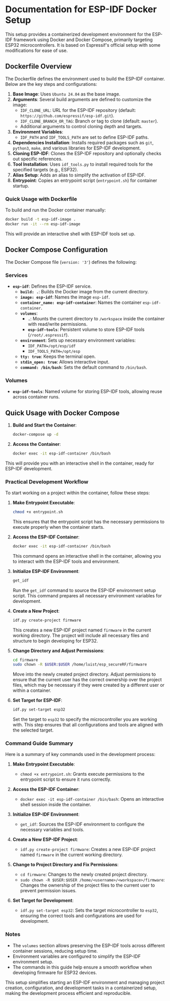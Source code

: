 # Documentation for ESP-IDF Docker Setup

This setup provides a containerized development environment for the ESP-IDF framework using Docker and Docker Compose, primarily targeting ESP32 microcontrollers. It is based on Espressif's official setup with some modifications for ease of use.

## Dockerfile Overview

The Dockerfile defines the environment used to build the ESP-IDF container. Below are the key steps and configurations:

1. **Base Image**: Uses `Ubuntu 24.04` as the base image.
2. **Arguments**: Several build arguments are defined to customize the image:
   - `IDF_CLONE_URL`: URL for the ESP-IDF repository (default: `https://github.com/espressif/esp-idf.git`).
   - `IDF_CLONE_BRANCH_OR_TAG`: Branch or tag to clone (default: `master`).
   - Additional arguments to control cloning depth and targets.
3. **Environment Variables**:
   - `IDF_PATH` and `IDF_TOOLS_PATH` are set to define ESP-IDF paths.
4. **Dependencies Installation**: Installs required packages such as `git`, `python3`, `make`, and various libraries for ESP-IDF development.
5. **Cloning ESP-IDF**: Clones the ESP-IDF repository and optionally checks out specific references.
6. **Tool Installation**: Uses `idf_tools.py` to install required tools for the specified targets (e.g., ESP32).
7. **Alias Setup**: Adds an alias to simplify the activation of ESP-IDF.
8. **Entrypoint**: Copies an entrypoint script (`entrypoint.sh`) for container startup.

### Quick Usage with Dockerfile

To build and run the Docker container manually:

```sh
docker build -t esp-idf-image .
docker run -it --rm esp-idf-image
```

This will provide an interactive shell with ESP-IDF tools set up.

## Docker Compose Configuration

The Docker Compose file (`version: '3'`) defines the following:

### Services

- **`esp-idf`**: Defines the ESP-IDF service.
  - **`build: .`**: Builds the Docker image from the current directory.
  - **`image: esp-idf`**: Names the image `esp-idf`.
  - **`container_name: esp-idf-container`**: Names the container `esp-idf-container`.
  - **`volumes`**:
    - **`.`**: Mounts the current directory to `/workspace` inside the container with read/write permissions.
    - **`esp-idf-tools`**: Persistent volume to store ESP-IDF tools (`/root/.espressif`).
  - **`environment`**: Sets up necessary environment variables:
    - `IDF_PATH=/opt/esp/idf`
    - `IDF_TOOLS_PATH=/opt/esp`
  - **`tty: true`**: Keeps the terminal open.
  - **`stdin_open: true`**: Allows interactive input.
  - **`command: /bin/bash`**: Sets the default command to `/bin/bash`.

### Volumes

- **`esp-idf-tools`**: Named volume for storing ESP-IDF tools, allowing reuse across container runs.

## Quick Usage with Docker Compose

1. **Build and Start the Container**:
   ```sh
   docker-compose up -d
   ```

2. **Access the Container**:
   ```sh
   docker exec -it esp-idf-container /bin/bash
   ```

This will provide you with an interactive shell in the container, ready for ESP-IDF development.

### Practical Development Workflow

To start working on a project within the container, follow these steps:

1. **Make Entrypoint Executable**:
   ```sh
   chmod +x entrypoint.sh
   ```
   This ensures that the entrypoint script has the necessary permissions to execute properly when the container starts.

2. **Access the ESP-IDF Container**:
   ```sh
   docker exec -it esp-idf-container /bin/bash
   ```
   This command opens an interactive shell in the container, allowing you to interact with the ESP-IDF tools and environment.

3. **Initialize ESP-IDF Environment**:
   ```sh
   get_idf
   ```
   Run the `get_idf` command to source the ESP-IDF environment setup script. This command prepares all necessary environment variables for development.

4. **Create a New Project**:
   ```sh
   idf.py create-project firmware
   ```
   This creates a new ESP-IDF project named `firmware` in the current working directory. The project will include all necessary files and structure to begin developing for ESP32.

5. **Change Directory and Adjust Permissions**:
   ```sh
   cd firmware
   sudo chown -R $USER:$USER /home/luist/esp_secureRF/firmware
   ```
   Move into the newly created project directory. Adjust permissions to ensure that the current user has the correct ownership over the project files, which may be necessary if they were created by a different user or within a container.

6. **Set Target for ESP-IDF**:
   ```sh
   idf.py set-target esp32
   ```
   Set the target to `esp32` to specify the microcontroller you are working with. This step ensures that all configurations and tools are aligned with the selected target.

### Command Guide Summary

Here is a summary of key commands used in the development process:

1. **Make Entrypoint Executable**:
   - `chmod +x entrypoint.sh`: Grants execute permissions to the entrypoint script to ensure it runs correctly.

2. **Access the ESP-IDF Container**:
   - `docker exec -it esp-idf-container /bin/bash`: Opens an interactive shell session inside the container.

3. **Initialize ESP-IDF Environment**:
   - `get_idf`: Sources the ESP-IDF environment to configure the necessary variables and tools.

4. **Create a New ESP-IDF Project**:
   - `idf.py create-project firmware`: Creates a new ESP-IDF project named `firmware` in the current working directory.

5. **Change to Project Directory and Fix Permissions**:
   - `cd firmware`: Changes to the newly created project directory.
   - `sudo chown -R $USER:$USER /home/<username>/<workspace>/firmware`: Changes the ownership of the project files to the current user to prevent permission issues.

6. **Set Target for Development**:
   - `idf.py set-target esp32`: Sets the target microcontroller to `esp32`, ensuring the correct tools and configurations are used for development.

### Notes

- The `volumes` section allows preserving the ESP-IDF tools across different container sessions, reducing setup time.
- Environment variables are configured to simplify the ESP-IDF environment setup.
- The commands in this guide help ensure a smooth workflow when developing firmware for ESP32 devices.

This setup simplifies starting an ESP-IDF environment and managing project creation, configuration, and development tasks in a containerized setup, making the development process efficient and reproducible.